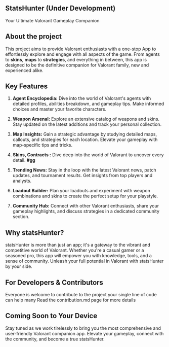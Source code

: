 ## StatsHunter (Under Development)
Your Ultimate Valorant Gameplay Companion

## About the project
This project aims to provide Valorant enthusiasts with a one-stop App to effortlessly explore and engage with all aspects of the game. From agents to <b>skins</b>, <b>maps</b> to <b>strategies</b>, and everything in between, this app is designed to be the definitive companion for Valorant family, new and experienced alike.

## Key Features

1. **Agent Encyclopedia:** Dive into the world of Valorant's agents with detailed profiles, abilities breakdown, and gameplay tips. Make informed choices and master your favorite characters.

2. **Weapon Arsenal:** Explore an extensive catalog of weapons and skins. Stay updated on the latest additions and track your personal collection.

3. **Map Insights:** Gain a strategic advantage by studying detailed maps, callouts, and strategies for each location. Elevate your gameplay with map-specific tips and tricks.

4. **Skins, Contracts :** Dive deep into the world of Valorant to uncover every detail. <b>#gg</b>

5. **Trending News:** Stay in the loop with the latest Valorant news, patch updates, and tournament results. Get insights from top players and analysts.

6. **Loadout Builder:** Plan your loadouts and experiment with weapon combinations and skins to create the perfect setup for your playstyle.

7. **Community Hub:** Connect with other Valorant enthusiasts, share your gameplay highlights, and discuss strategies in a dedicated community section.

## Why statsHunter?

statsHunter is more than just an app; it's a gateway to the vibrant and competitive world of Valorant. Whether you're a casual gamer or a seasoned pro, this app will empower you with knowledge, tools, and a sense of community. Unleash your full potential in Valorant with statsHunter by your side.

## For Developers & Contributors

Everyone is welcome to contribute to the project your single line of code can help many 
Read the contribution.md page for more details


## Coming Soon to Your Device
Stay tuned as we work tirelessly to bring you the most comprehensive and user-friendly Valorant companion app. Elevate your gameplay, connect with the community, and become a true statsHunter.


